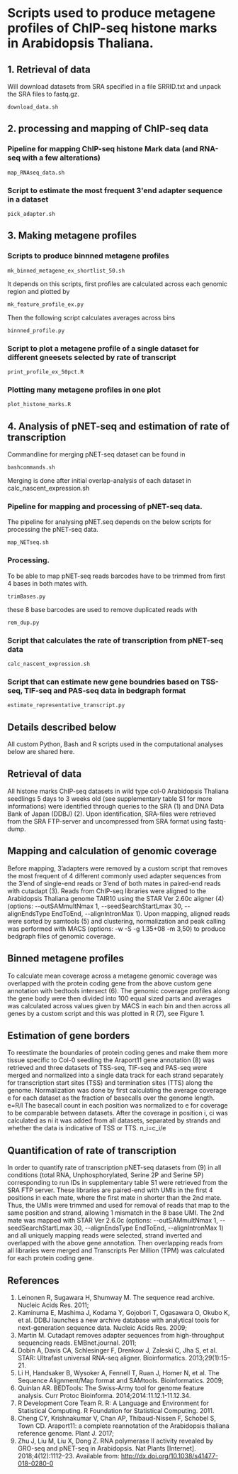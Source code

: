 # Scripts used to produce metagene profiles of ChIP-seq histone marks in Arabidopsis Thaliana.

## 1. Retrieval of data
Will download datasets from SRA specified in a file SRRID.txt and unpack the SRA files to fastq.gz.

    download_data.sh

## 2. processing and mapping of ChIP-seq data

### Pipeline for mapping ChIP-seq histone Mark data (and RNA-seq with a few alterations)

    map_RNAseq_data.sh

### Script to estimate the most frequent 3'end adapter sequence in a dataset

    pick_adapter.sh

## 3. Making metagene profiles

### Scripts to produce binnned metagene profiles

    mk_binned_metagene_ex_shortlist_50.sh
    
It depends on this scripts, first profiles are calculated across each genomic region and plotted by

    mk_feature_profile_ex.py
    
Then the following script calculates averages across bins

    binnned_profile.py

### Script to plot a metagene profile of a single dataset for different gneesets selected by rate of transcript

    print_profile_ex_50pct.R

### Plotting many metagene profiles in one plot

    plot_histone_marks.R

## 4. Analysis of pNET-seq and estimation of rate of transcription
Commandline for merging pNET-seq dataset can be found in 

    bashcommands.sh

Merging is done after initial overlap-analysis of each dataset in calc_nascent_expression.sh 
    
### Pipeline for mapping and processing of pNET-seq data.
The pipeline for analysing pNET.seq depends on the below scripts for processing the pNET-seq data.

    map_NETseq.sh

### Processing.
To be able to map pNET-seq reads barcodes have to be trimmed from first 4 bases in both mates with.

    trimBases.py
    
these 8 base barcodes are used to remove duplicated reads with
    
    rem_dup.py

### Script that calculates the rate of transcription from pNET-seq data

    calc_nascent_expression.sh

### Script that can estimate new gene boundries based on TSS-seq, TIF-seq and PAS-seq data in bedgraph format

    estimate_representative_transcript.py

## Details described below

All custom Python, Bash and R scripts used in the computational analyses below are shared here.

## Retrieval of data
All histone marks ChIP-seq datasets in wild type col-0 Arabidopsis Thaliana seedlings 5 days to 3 weeks old (see supplementary table S1 for more informations) were identified through queries to the SRA (1) and DNA Data Bank of Japan (DDBJ) (2). Upon identification, SRA-files were retrieved from the SRA FTP-server and uncompressed from SRA format using fastq-dump.

## Mapping and calculation of genomic coverage
Before mapping, 3’adapters were removed by a custom script that removes the most frequent of 4 different commonly used adapter sequences from the 3’end of single-end reads or 3’end of both mates in paired-end reads with cutadapt (3). Reads from ChIP-seq libraries were aligned to the Arabidopsis Thaliana genome TAIR10 using the STAR Ver 2.60c aligner (4) (options: --outSAMmultNmax 1, --seedSearchStartLmax 30, --alignEndsType EndToEnd, --alignIntronMax 1). Upon mapping, aligned reads were sorted by samtools (5) and clustering, normalization and peak calling was performed with MACS (options: -w -S -g 1.35+08 -m 3,50) to produce bedgraph files of genomic coverage.

## Binned metagene profiles
To calculate mean coverage across a metagene genomic coverage was overlapped with the protein coding gene from the above custom gene annotation with bedtools intersect (6). The genomic coverage profiles along the gene body were then divided into 100 equal sized parts and averages was calculated across values given by MACS in each bin and then across all genes by a custom script and this was plotted in R (7), see Figure 1. 

## Estimation of gene borders
To reestimate the boundaries of protein coding genes and make them more tissue specific to Col-0 seedling the Araport11 gene annotation (8) was retrieved and three datasets of TSS-seq, TIF-seq and PAS-seq were merged and normalized into a single data track for each strand separately for transcription start sites (TSS) and termination sites (TTS) along the genome. Normalization was done by first calculating the average coverage e for each dataset as the fraction of basecalls over the genome length.
e=R/l
The basecall count in each position was normalized to e for coverage to be comparable between datasets. After the coverage in position i, ci was calculated as ni it was added from all datasets, separated by strands and whether the data is indicative of TSS or TTS.
n_i=c_i/e

## Quantification of rate of transcription
In order to quantify rate of transcription pNET-seq datasets from (9) in  all conditions (total RNA, Unphosphorylated, Serine 2P and Serine 5P) corresponding to run IDs in supplementary table S1 were retrieved from the SRA FTP server. These libraries are paired-end with UMIs in the first 4 positions in each mate, where the first mate in shorter than the 2nd mate. Thus, the UMIs were trimmed and used for removal of reads that map to the same position and strand, allowing 1 mismatch in the 8 base UMI. The 2nd mate was mapped with STAR Ver 2.6.0c (options: --outSAMmultNmax 1, --seedSearchStartLmax 30, --alignEndsType EndToEnd, --alignIntronMax 1) and all uniquely mapping reads were selected, strand inverted and overlapped with the above gene annotation. Then overlapping reads from all libraries were merged and Transcripts Per Million (TPM) was calculated for each protein coding gene. 

## References
1. 	Leinonen R, Sugawara H, Shumway M. The sequence read archive. Nucleic Acids Res. 2011; 
2. 	Kaminuma E, Mashima J, Kodama Y, Gojobori T, Ogasawara O, Okubo K, et al. DDBJ launches a new archive database with analytical tools for next-generation sequence data. Nucleic Acids Res. 2009; 
3. 	Martin M. Cutadapt removes adapter sequences from high-throughput sequencing reads. EMBnet.journal. 2011; 
4. 	Dobin A, Davis CA, Schlesinger F, Drenkow J, Zaleski C, Jha S, et al. STAR: Ultrafast universal RNA-seq aligner. Bioinformatics. 2013;29(1):15–21. 
5. 	Li H, Handsaker B, Wysoker A, Fennell T, Ruan J, Homer N, et al. The Sequence Alignment/Map format and SAMtools. Bioinformatics. 2009; 
6. 	Quinlan AR. BEDTools: The Swiss-Army tool for genome feature analysis. Curr Protoc Bioinforma. 2014;2014:11.12.1-11.12.34. 
7. 	R Development Core Team R. R: A Language and Environment for Statistical Computing. R Foundation for Statistical Computing. 2011. 
8. 	Cheng CY, Krishnakumar V, Chan AP, Thibaud-Nissen F, Schobel S, Town CD. Araport11: a complete reannotation of the Arabidopsis thaliana reference genome. Plant J. 2017; 
9. 	Zhu J, Liu M, Liu X, Dong Z. RNA polymerase II activity revealed by GRO-seq and pNET-seq in Arabidopsis. Nat Plants [Internet]. 2018;4(12):1112–23. Available from: http://dx.doi.org/10.1038/s41477-018-0280-0

